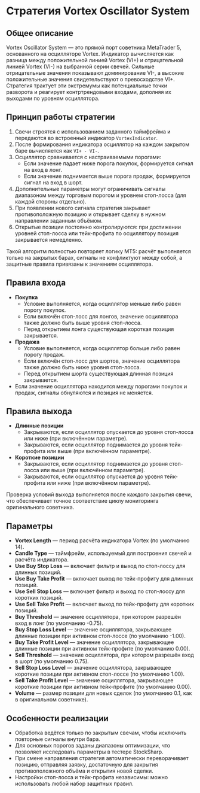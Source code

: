 # Стратегия Vortex Oscillator System

## Общее описание
Vortex Oscillator System — это прямой порт советника MetaTrader 5, основанного на осцилляторе Vortex. Индикатор вычисляется как разница между положительной линией Vortex (VI+) и отрицательной линией Vortex (VI-) на выбранной серии свечей. Сильные отрицательные значения показывают доминирование VI-, а высокие положительные значения свидетельствуют о превосходстве VI+. Стратегия трактует эти экстремумы как потенциальные точки разворота и реагирует контртрендовыми входами, дополняя их выходами по уровням осциллятора.

## Принцип работы стратегии
1. Свечи строятся с использованием заданного таймфрейма и передаются во встроенный индикатор `VortexIndicator`.
2. После формирования индикатора осциллятор на каждом закрытом баре вычисляется как `VI+ - VI-`.
3. Осциллятор сравнивается с настраиваемыми порогами:
   - Если значение падает ниже порога покупок, формируется сигнал на вход в лонг.
   - Если значение поднимается выше порога продаж, формируется сигнал на вход в шорт.
4. Дополнительные параметры могут ограничивать сигналы диапазоном между торговым порогом и уровнем стоп-лосса (для каждой стороны отдельно).
5. При появлении нового сигнала стратегия закрывает противоположную позицию и открывает сделку в нужном направлении заданным объёмом.
6. Открытые позиции постоянно контролируются: при достижении уровней стоп-лосса или тейк-профита по осциллятору позиция закрывается немедленно.

Такой алгоритм полностью повторяет логику MT5: расчёт выполняется только на закрытых барах, сигналы не конфликтуют между собой, а защитные правила привязаны к значениям осциллятора.

## Правила входа
- **Покупка**
  - Условие выполняется, когда осциллятор меньше либо равен порогу покупок.
  - Если включён стоп-лосс для лонгов, значение осциллятора также должно быть выше уровня стоп-лосса.
  - Перед открытием лонга существующая короткая позиция закрывается.
- **Продажа**
  - Условие выполняется, когда осциллятор больше либо равен порогу продаж.
  - Если включён стоп-лосс для шортов, значение осциллятора также должно быть ниже уровня стоп-лосса.
  - Перед открытием шорта существующая длинная позиция закрывается.
- Если значение осциллятора находится между порогами покупок и продаж, сигналы обнуляются и позиция не меняется.

## Правила выхода
- **Длинные позиции**
  - Закрываются, если осциллятор опускается до уровня стоп-лосса или ниже (при включённом параметре).
  - Закрываются, если осциллятор поднимается до уровня тейк-профита или выше (при включённом параметре).
- **Короткие позиции**
  - Закрываются, если осциллятор поднимается до уровня стоп-лосса или выше (при включённом параметре).
  - Закрываются, если осциллятор опускается до уровня тейк-профита или ниже (при включённом параметре).

Проверка условий выхода выполняется после каждого закрытия свечи, что обеспечивает точное соответствие циклу мониторинга оригинального советника.

## Параметры
- **Vortex Length** — период расчёта индикатора Vortex (по умолчанию 14).
- **Candle Type** — таймфрейм, используемый для построения свечей и расчёта индикатора.
- **Use Buy Stop Loss** — включает фильтр и выход по стоп-лоссу для длинных позиций.
- **Use Buy Take Profit** — включает выход по тейк-профиту для длинных позиций.
- **Use Sell Stop Loss** — включает фильтр и выход по стоп-лоссу для коротких позиций.
- **Use Sell Take Profit** — включает выход по тейк-профиту для коротких позиций.
- **Buy Threshold** — значение осциллятора, при котором разрешён вход в лонг (по умолчанию -0.75).
- **Buy Stop Loss Level** — значение осциллятора, закрывающее длинные позиции при активном стоп-лоссе (по умолчанию -1.00).
- **Buy Take Profit Level** — значение осциллятора, закрывающее длинные позиции при активном тейк-профите (по умолчанию 0.00).
- **Sell Threshold** — значение осциллятора, при котором разрешён вход в шорт (по умолчанию 0.75).
- **Sell Stop Loss Level** — значение осциллятора, закрывающее короткие позиции при активном стоп-лоссе (по умолчанию 1.00).
- **Sell Take Profit Level** — значение осциллятора, закрывающее короткие позиции при активном тейк-профите (по умолчанию 0.00).
- **Volume** — размер позиции для новых сделок (по умолчанию 0.1, как в оригинальном советнике).

## Особенности реализации
- Обработка ведётся только по закрытым свечам, чтобы исключить повторные сигналы внутри бара.
- Для основных порогов заданы диапазоны оптимизации, что позволяет исследовать параметры в тестере StockSharp.
- При смене направления стратегия автоматически переворачивает позицию, отправляя заявку, достаточную для закрытия противоположного объёма и открытия новой сделки.
- Настройки стоп-лосса и тейк-профита независимы: можно использовать любой набор защитных правил.
